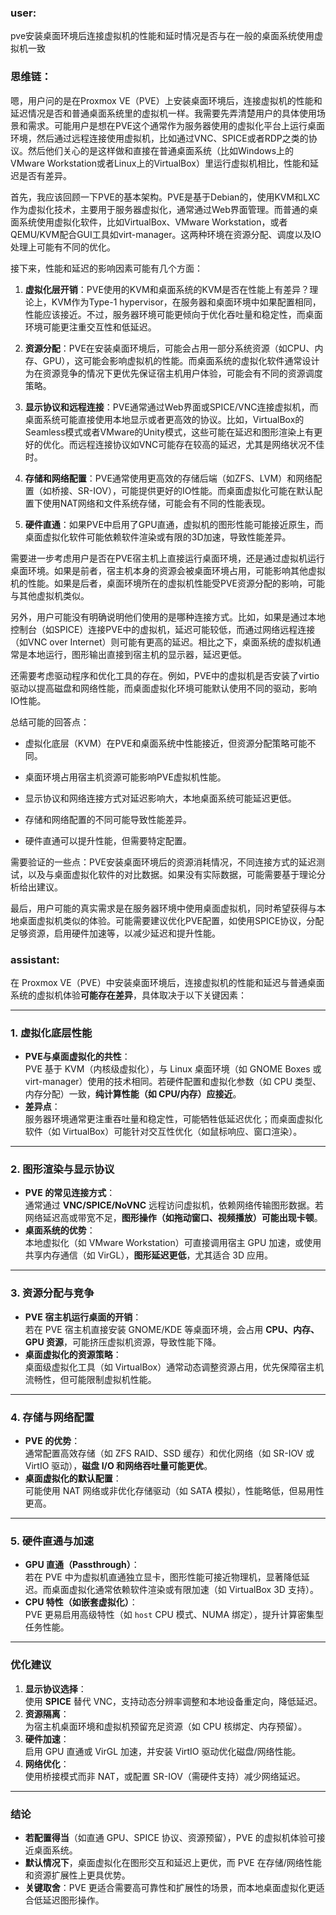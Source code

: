 ### user: 

pve安装桌面环境后连接虚拟机的性能和延时情况是否与在一般的桌面系统使用虚拟机一致

### 思维链：

嗯，用户问的是在Proxmox VE（PVE）上安装桌面环境后，连接虚拟机的性能和延迟情况是否和普通桌面系统里的虚拟机一样。我需要先弄清楚用户的具体使用场景和需求。可能用户是想在PVE这个通常作为服务器使用的虚拟化平台上运行桌面环境，然后通过远程连接使用虚拟机，比如通过VNC、SPICE或者RDP之类的协议。然后他们关心的是这样做和直接在普通桌面系统（比如Windows上的VMware Workstation或者Linux上的VirtualBox）里运行虚拟机相比，性能和延迟是否有差异。

首先，我应该回顾一下PVE的基本架构。PVE是基于Debian的，使用KVM和LXC作为虚拟化技术，主要用于服务器虚拟化，通常通过Web界面管理。而普通的桌面系统使用虚拟化软件，比如VirtualBox、VMware Workstation，或者QEMU/KVM配合GUI工具如virt-manager。这两种环境在资源分配、调度以及IO处理上可能有不同的优化。

接下来，性能和延迟的影响因素可能有几个方面：

1. **虚拟化层开销**：PVE使用的KVM和桌面系统的KVM是否在性能上有差异？理论上，KVM作为Type-1 hypervisor，在服务器和桌面环境中如果配置相同，性能应该接近。不过，服务器环境可能更倾向于优化吞吐量和稳定性，而桌面环境可能更注重交互性和低延迟。

2. **资源分配**：PVE在安装桌面环境后，可能会占用一部分系统资源（如CPU、内存、GPU），这可能会影响虚拟机的性能。而桌面系统的虚拟化软件通常设计为在资源竞争的情况下更优先保证宿主机用户体验，可能会有不同的资源调度策略。

3. **显示协议和远程连接**：PVE通常通过Web界面或SPICE/VNC连接虚拟机，而桌面系统可能直接使用本地显示或者更高效的协议。比如，VirtualBox的Seamless模式或者VMware的Unity模式，这些可能在延迟和图形渲染上有更好的优化。而远程连接协议如VNC可能存在较高的延迟，尤其是网络状况不佳时。

4. **存储和网络配置**：PVE通常使用更高效的存储后端（如ZFS、LVM）和网络配置（如桥接、SR-IOV），可能提供更好的IO性能。而桌面虚拟化可能在默认配置下使用NAT网络和文件系统存储，可能会有不同的性能表现。

5. **硬件直通**：如果PVE中启用了GPU直通，虚拟机的图形性能可能接近原生，而桌面虚拟化软件可能依赖软件渲染或有限的3D加速，导致性能差异。

需要进一步考虑用户是否在PVE宿主机上直接运行桌面环境，还是通过虚拟机运行桌面环境。如果是前者，宿主机本身的资源会被桌面环境占用，可能影响其他虚拟机的性能。如果是后者，桌面环境所在的虚拟机性能受PVE资源分配的影响，可能与其他虚拟机类似。

另外，用户可能没有明确说明他们使用的是哪种连接方式。比如，如果是通过本地控制台（如SPICE）连接PVE中的虚拟机，延迟可能较低，而通过网络远程连接（如VNC over Internet）则可能有更高的延迟。相比之下，桌面系统的虚拟机通常是本地运行，图形输出直接到宿主机的显示器，延迟更低。

还需要考虑驱动程序和优化工具的存在。例如，PVE中的虚拟机是否安装了virtio驱动以提高磁盘和网络性能，而桌面虚拟化环境可能默认使用不同的驱动，影响IO性能。

总结可能的回答点：

- 虚拟化底层（KVM）在PVE和桌面系统中性能接近，但资源分配策略可能不同。

- 桌面环境占用宿主机资源可能影响PVE虚拟机性能。

- 显示协议和网络连接方式对延迟影响大，本地桌面系统可能延迟更低。

- 存储和网络配置的不同可能导致性能差异。

- 硬件直通可以提升性能，但需要特定配置。

需要验证的一些点：PVE安装桌面环境后的资源消耗情况，不同连接方式的延迟测试，以及与桌面虚拟化软件的对比数据。如果没有实际数据，可能需要基于理论分析给出建议。

最后，用户可能的真实需求是在服务器环境中使用桌面虚拟机，同时希望获得与本地桌面虚拟机类似的体验。可能需要建议优化PVE配置，如使用SPICE协议，分配足够资源，启用硬件加速等，以减少延迟和提升性能。

### assistant: 

在 Proxmox VE（PVE）中安装桌面环境后，连接虚拟机的性能和延迟与普通桌面系统的虚拟机体验**可能存在差异**，具体取决于以下关键因素：

---

### **1. 虚拟化底层性能**
- **PVE与桌面虚拟化的共性**：  
  PVE 基于 KVM（内核级虚拟化），与 Linux 桌面环境（如 GNOME Boxes 或 virt-manager）使用的技术相同。若硬件配置和虚拟化参数（如 CPU 类型、内存分配）一致，**纯计算性能（如 CPU/内存）应接近**。
- **差异点**：  
  服务器环境通常更注重吞吐量和稳定性，可能牺牲低延迟优化；而桌面虚拟化软件（如 VirtualBox）可能针对交互性优化（如鼠标响应、窗口渲染）。

---

### **2. 图形渲染与显示协议**
- **PVE 的常见连接方式**：  
  通常通过 **VNC/SPICE/NoVNC** 远程访问虚拟机，依赖网络传输图形数据。若网络延迟高或带宽不足，**图形操作（如拖动窗口、视频播放）可能出现卡顿**。
- **桌面系统的优势**：  
  本地虚拟化（如 VMware Workstation）可直接调用宿主 GPU 加速，或使用共享内存通信（如 VirGL），**图形延迟更低**，尤其适合 3D 应用。

---

### **3. 资源分配与竞争**
- **PVE 宿主机运行桌面的开销**：  
  若在 PVE 宿主机直接安装 GNOME/KDE 等桌面环境，会占用 **CPU、内存、GPU 资源**，可能挤压虚拟机资源，导致性能下降。
- **桌面虚拟化的资源策略**：  
  桌面级虚拟化工具（如 VirtualBox）通常动态调整资源占用，优先保障宿主机流畅性，但可能限制虚拟机性能。

---

### **4. 存储与网络配置**
- **PVE 的优势**：  
  通常配置高效存储（如 ZFS RAID、SSD 缓存）和优化网络（如 SR-IOV 或 VirtIO 驱动），**磁盘 I/O 和网络吞吐量可能更优**。
- **桌面虚拟化的默认配置**：  
  可能使用 NAT 网络或非优化存储驱动（如 SATA 模拟），性能略低，但易用性更高。

---

### **5. 硬件直通与加速**
- **GPU 直通（Passthrough）**：  
  若在 PVE 中为虚拟机直通独立显卡，图形性能可接近物理机，显著降低延迟。而桌面虚拟化通常依赖软件渲染或有限加速（如 VirtualBox 3D 支持）。
- **CPU 特性（如嵌套虚拟化）**：  
  PVE 更易启用高级特性（如 `host` CPU 模式、NUMA 绑定），提升计算密集型任务性能。

---

### **优化建议**
1. **显示协议选择**：  
   使用 **SPICE** 替代 VNC，支持动态分辨率调整和本地设备重定向，降低延迟。
2. **资源隔离**：  
   为宿主机桌面环境和虚拟机预留充足资源（如 CPU 核绑定、内存预留）。
3. **硬件加速**：  
   启用 GPU 直通或 VirGL 加速，并安装 VirtIO 驱动优化磁盘/网络性能。
4. **网络优化**：  
   使用桥接模式而非 NAT，或配置 SR-IOV（需硬件支持）减少网络延迟。

---

### **结论**
- **若配置得当**（如直通 GPU、SPICE 协议、资源预留），PVE 的虚拟机体验可接近桌面系统。
- **默认情况下**，桌面虚拟化在图形交互和延迟上更优，而 PVE 在存储/网络性能和资源扩展性上更具优势。  
- **关键取舍**：PVE 更适合需要高可靠性和扩展性的场景，而本地桌面虚拟化更适合低延迟图形操作。